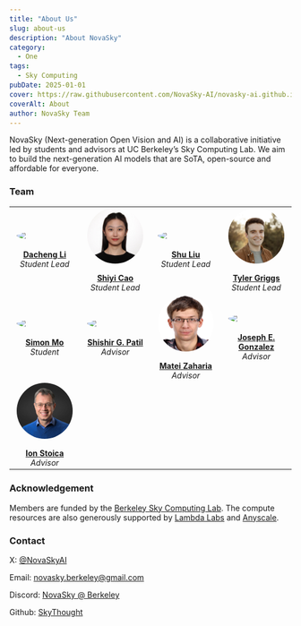 ```yaml
---
title: "About Us"
slug: about-us
description: "About NovaSky"
category:
  - One
tags:
  - Sky Computing
pubDate: 2025-01-01
cover: https://raw.githubusercontent.com/NovaSky-AI/novasky-ai.github.io/main/assets/images/novasky3.jpg
coverAlt: About
author: NovaSky Team
---
```


NovaSky (Next-generation Open Vision and AI) is a collaborative initiative led by students and advisors at UC Berkeley’s Sky Computing Lab. We aim to build the next-generation AI models that are SoTA, open-source and affordable for everyone. 

### Team

<table style="table-layout: fixed; width: 100%; border-collapse: collapse;">
  <tr>
    <td style="width: 25%; text-align: center; vertical-align: middle; height: 150px;">
      <img 
        src="https://raw.githubusercontent.com/NovaSky-AI/novasky-ai.github.io/main/assets/about-us/dacheng-profile.jpg" 
        width="100" 
        style="display: block; margin: 0 auto; border-radius:50%;" 
      /><br>
      <strong><a href="https://dachengli1.github.io/">Dacheng Li</a></strong><br>
      <em>Student Lead</em>
    </td>
    <td style="width: 25%; text-align: center; vertical-align: middle; height: 150px;">
      <img 
        src="https://raw.githubusercontent.com/NovaSky-AI/novasky-ai.github.io/main/assets/about-us/9026-profile.jpg" 
        width="100" 
        style="display: block; margin: 0 auto; border-radius:50%;" 
      /><br>
      <strong><a href="https://shiyicao.com">Shiyi Cao</a></strong><br>
      <em>Student Lead</em>
    </td>
    <td style="width: 25%; text-align: center; vertical-align: middle; height: 150px;">
      <img
        src="https://raw.githubusercontent.com/NovaSky-AI/novasky-ai.github.io/main/assets/about-us/shu-profile.jpg"
        width="100"
        style="display: block; margin: 0 auto; border-radius:50%;"
      /><br>
      <strong><a href="https://www.linkedin.com/in/slynl/">Shu Liu</a></strong><br>
      <em>Student Lead</em>
    </td>
    <td style="width: 25%; text-align: center; vertical-align: middle; height: 150px;">
      <img
        src="https://raw.githubusercontent.com/NovaSky-AI/novasky-ai.github.io/main/assets/about-us/tyler-profile.jpg"
        width="100"
        style="display: block; margin: 0 auto; border-radius:50%;"
      /><br>
      <strong><a href="https://tyler-griggs.github.io/">Tyler Griggs</a></strong><br>
      <em>Student Lead</em>
    </td>
  </tr>

  <tr>
    <td style="text-align: center; vertical-align: middle; height: 150px;">
      <img
        src="https://raw.githubusercontent.com/NovaSky-AI/novasky-ai.github.io/main/assets/about-us/simon-profile.jpg"
        width="100"
        style="display: block; margin: 0 auto; border-radius:50%;"
      /><br>
      <strong><a href="https://github.com/simon-mo">Simon Mo</a></strong><br>
      <em>Student</em>
    </td>
    <td style="text-align: center; vertical-align: middle; height: 150px;">
      <img
        src="https://raw.githubusercontent.com/NovaSky-AI/novasky-ai.github.io/main/assets/about-us/shishir-profile.jpg"
        width="100"
        style="display: block; margin: 0 auto; border-radius:50%;"
      /><br>
      <strong><a href="https://shishirpatil.github.io/">Shishir G. Patil</a></strong><br>
      <em>Advisor</em>
    </td>
    <td style="text-align: center; vertical-align: middle; height: 150px;">
      <img
        src="https://raw.githubusercontent.com/NovaSky-AI/novasky-ai.github.io/main/assets/about-us/matei-profile.jpg"
        width="100"
        style="display: block; margin: 0 auto; border-radius:50%;"
      /><br>
      <strong><a href="https://people.eecs.berkeley.edu/~matei/">Matei Zaharia</a></strong><br>
      <em>Advisor</em>
    </td>
    <td style="text-align: center; vertical-align: middle; height: 150px;">
      <img
        src="https://raw.githubusercontent.com/NovaSky-AI/novasky-ai.github.io/main/assets/about-us/joey-profile.jpg"
        width="100"
        style="display: block; margin: 0 auto; border-radius:50%;"
      /><br>
      <strong><a href="https://people.eecs.berkeley.edu/~jegonzal/">Joseph E. Gonzalez</a></strong><br>
      <em>Advisor</em>
    </td>
  </tr>
<tr>
  <td style="text-align: center; vertical-align: middle; height: 150px;">
    <img
      src="https://raw.githubusercontent.com/NovaSky-AI/novasky-ai.github.io/main/assets/about-us/ion-profile.jpg"
      width="100"
      style="display: block; margin: 0 auto; border-radius:50%;"
    /><br>
    <strong><a href="https://people.eecs.berkeley.edu/~istoica/">Ion Stoica</a></strong><br>
    <em>Advisor</em>
  </td>
</tr>
</table>






### Acknowledgement
Members are funded by the [Berkeley Sky Computing Lab](https://sky.cs.berkeley.edu/). The compute resources are also generously supported by [Lambda Labs](https://lambdalabs.com/) and [Anyscale](https://www.anyscale.com/).

### Contact
X: [@NovaSkyAI](https://x.com/NovaSkyAI)

Email: novasky.berkeley@gmail.com

Discord: [NovaSky @ Berkeley](https://discord.com/invite/RBAjeWSA)

Github: [SkyThought](https://github.com/NovaSky-AI/SkyThought)
